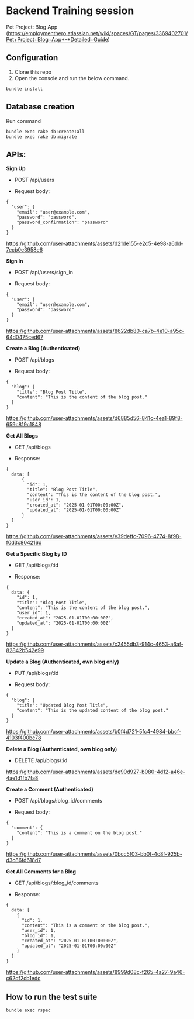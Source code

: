 # Backend Training session

Pet Project: Blog App (https://employmenthero.atlassian.net/wiki/spaces/GT/pages/3369402701/Pet+Project+Blog+App+-+Detailed+Guide)

## Configuration
1. Clone this repo
2. Open the console and run the below command.
```
bundle install
```

## Database creation
Run command
```
bundle exec rake db:create:all
bundle exec rake db:migrate
```

## APIs:

**Sign Up**

- POST /api/users

- Request body:
```
{ 
  "user": { 
    "email": "user@example.com", 
    "password": "password",
    "password_confirmation": "password" 
  } 
}
```

https://github.com/user-attachments/assets/d21de155-e2c5-4e98-a6dd-7ecb0e3958e6


**Sign In**

- POST /api/users/sign_in

- Request body:
```
{ 
  "user": { 
    "email": "user@example.com", 
    "password": "password" 
  } 
}
```

https://github.com/user-attachments/assets/8622db80-ca7b-4e10-a95c-64d0475ced67

**Create a Blog (Authenticated)**

- POST /api/blogs

- Request body:
```
{
  "blog": {
    "title": "Blog Post Title",
    "content": "This is the content of the blog post."
  }
}
```


https://github.com/user-attachments/assets/d6885d56-841c-4ea1-89f8-659c819c1848

**Get All Blogs**

- GET /api/blogs

- Response:
```
{
  data: [
      {
        "id": 1,
        "title": "Blog Post Title",
        "content": "This is the content of the blog post.",
        "user_id": 1,
        "created_at": "2025-01-01T00:00:00Z",
        "updated_at": "2025-01-01T00:00:00Z"
      }
  ]
}
```

https://github.com/user-attachments/assets/e39deffc-7096-4774-8f98-f0d3c804216d


**Get a Specific Blog by ID**

- GET /api/blogs/:id

- Response:
```
{
  data: {
    "id": 1,
    "title": "Blog Post Title",
    "content": "This is the content of the blog post.",
    "user_id": 1,
    "created_at": "2025-01-01T00:00:00Z",
    "updated_at": "2025-01-01T00:00:00Z"
  }
}
```


https://github.com/user-attachments/assets/c2455db3-914c-4653-a6af-82842b542e99


**Update a Blog (Authenticated, own blog only)**

- PUT /api/blogs/:id

- Request body:
```
{
  "blog": {
    "title": "Updated Blog Post Title",
    "content": "This is the updated content of the blog post."
  }
}
```


https://github.com/user-attachments/assets/b0f4d721-5fc4-4984-bbcf-4103f400bc78


**Delete a Blog (Authenticated, own blog only)**

- DELETE /api/blogs/:id


https://github.com/user-attachments/assets/de90d927-b080-4d12-a46e-4ae1d1fb7fa8


**Create a Comment (Authenticated)**

- POST /api/blogs/:blog_id/comments

- Request body:
```
{
  "comment": {
    "content": "This is a comment on the blog post."
  }
}
```


https://github.com/user-attachments/assets/0bcc5f03-bb0f-4c8f-925b-d3c86fd618d7


**Get All Comments for a Blog**

- GET /api/blogs/:blog_id/comments

- Response:
```
{
  data: [
    {
      "id": 1,
      "content": "This is a comment on the blog post.",
      "user_id": 1,
      "blog_id": 1,
      "created_at": "2025-01-01T00:00:00Z",
      "updated_at": "2025-01-01T00:00:00Z"
    }
  ]
}
```

https://github.com/user-attachments/assets/8999d08c-f265-4a27-9a46-c62df2cb1edc

## How to run the test suite

```
bundle exec rspec
```
